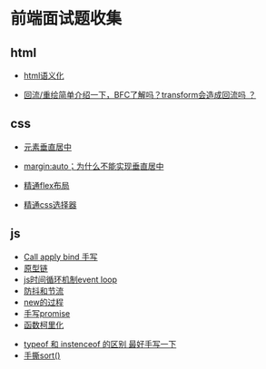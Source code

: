 # 前端面试题收集

## html

* [html语义化](https://www.jianshu.com/p/6bc1fc059b51)

* [回流/重绘简单介绍一下，BFC了解吗？transform会造成回流吗 ？](https://www.cnblogs.com/chris-oil/p/10800961.html)

## css

* [元素垂直居中](https://blog.csdn.net/qq_39669767/article/details/116806889)

* [margin:auto；为什么不能实现垂直居中](https://blog.csdn.net/weixin_45954775/article/details/109222692)
* [精通flex布局]()
* [精通css选择器]()

## js

* [Call apply bind 手写](https://www.imooc.com/article/290456)
* [原型链]()
* [js时间循环机制event loop]()
* [防抖和节流](http://jinlong.github.io/2016/04/24/Debouncing-and-Throttling-Explained-Through-Examples/)
* [new的过程]()
* [手写promise]()
* [函数柯里化]()

- [typeof 和 instenceof 的区别  最好手写一下]()
- [手撕sort()]()

